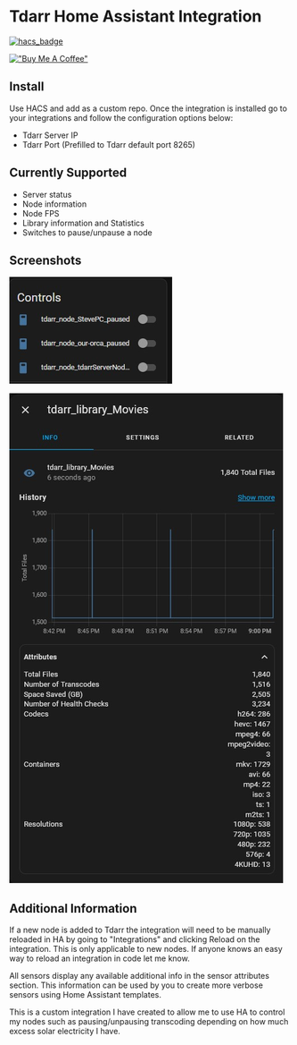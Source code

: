 # Tdarr Home Assistant Integration

[![hacs_badge](https://img.shields.io/badge/HACS-Default-orange.svg?style=for-the-badge)](https://github.com/custom-components/hacs)

[!["Buy Me A Coffee"](https://www.buymeacoffee.com/assets/img/custom_images/orange_img.png)](https://www.buymeacoffee.com/itchannel)

## Install
Use HACS and add as a custom repo. Once the integration is installed go to your integrations and follow the configuration options below:
- Tdarr Server IP
- Tdarr Port (Prefilled to Tdarr default port 8265)

## Currently Supported
- Server status
- Node information
- Node FPS
- Library information and Statistics
- Switches to pause/unpause a node

## Screenshots
![Paused Sensor](https://github.com/itchannel/screenshots/raw/main/tdarr_node_paused.jpg)

![Library Sensor](https://github.com/itchannel/screenshots/raw/main/tdarr_library_sensor.jpg)

## Additional Information

If a new node is added to Tdarr the integration will need to be manually reloaded in HA by going to "Integrations" and clicking Reload on the integration. This is only applicable to new nodes. If anyone knows an easy way to reload an integration in code let me know. 

All sensors display any available additional info in the sensor attributes section. This information can be used by you to create more verbose sensors using Home Assistant templates. 


This is a custom integration I have created to allow me to use HA to control my nodes such as pausing/unpausing transcoding depending on how much excess solar electricity I have. 